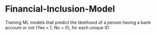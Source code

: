# Financial-Inclusion-Model
Training ML models that predict the likelihood of a person having a bank account or not (Yes = 1, No = 0), for each unique ID

